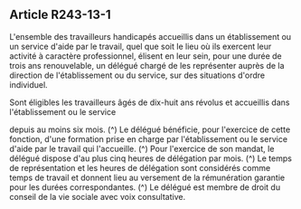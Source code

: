 ## Article R243-13-1

L'ensemble des travailleurs handicapés accueillis dans un établissement ou un service d'aide par le travail,
quel que soit le lieu où ils exercent leur activité à caractère professionnel, élisent en leur sein, pour une durée
de trois ans renouvelable, un délégué chargé de les représenter auprès de la direction de l'établissement ou du
service, sur des situations d'ordre individuel.

Sont éligibles les travailleurs âgés de dix-huit ans révolus et accueillis dans l'établissement ou le service

depuis au moins six mois. (^)
Le délégué bénéficie, pour l'exercice de cette fonction, d'une formation prise en charge par l'établissement ou
le service d'aide par le travail qui l'accueille. (^)
Pour l'exercice de son mandat, le délégué dispose d'au plus cinq heures de délégation par mois. (^)
Le temps de représentation et les heures de délégation sont considérés comme temps de travail et donnent
lieu au versement de la rémunération garantie pour les durées correspondantes. (^)
Le délégué est membre de droit du conseil de la vie sociale avec voix consultative.

